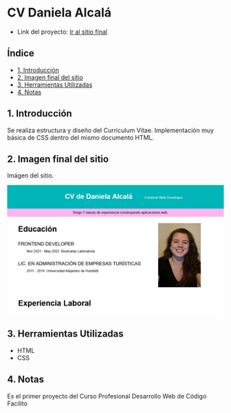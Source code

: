 # CV Daniela Alcalá

- Link del proyecto: [Ir al sitio final](https://danielaalcaladaboin.github.io/cvDanielaAlcala/)

## Índice

* [1. Introducción](#1-Introducción)
* [2. Imagen final del sitio](#2-Imagen-final-del-sitio)
* [3. Herramientas Utilizadas](#3-Herramientas-de-elaboración)
* [4. Notas](#4-Notas)

## 1. Introducción

Se realiza estructura y diseño del Curriculum Vitae. Implementación muy básica de CSS dentro del mismo documento HTML.

##  2. Imagen final del sitio

Imágen del sitio.

![cv](/fichaResumen.jpg)


##  3. Herramientas Utilizadas

* HTML
* CSS 

##  4. Notas

Es el primer proyecto del Curso Profesional Desarrollo Web de Código Facilito
